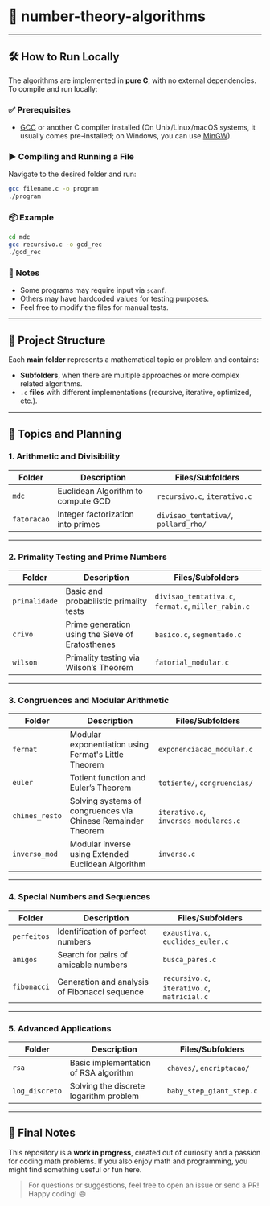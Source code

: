 # 📐 number-theory-algorithms

---

## 🛠️ How to Run Locally

The algorithms are implemented in **pure C**, with no external dependencies. To compile and run locally:

### ✅ Prerequisites

* [GCC](https://gcc.gnu.org/) or another C compiler installed
  (On Unix/Linux/macOS systems, it usually comes pre-installed; on Windows, you can use [MinGW](http://www.mingw.org/)).

### ▶️ Compiling and Running a File

Navigate to the desired folder and run:

```bash
gcc filename.c -o program
./program
```

### 📦 Example

```bash
cd mdc
gcc recursivo.c -o gcd_rec
./gcd_rec
```

### 📝 Notes

* Some programs may require input via `scanf`.
* Others may have hardcoded values for testing purposes.
* Feel free to modify the files for manual tests.

---

## 📁 Project Structure

Each **main folder** represents a mathematical topic or problem and contains:

* **Subfolders**, when there are multiple approaches or more complex related algorithms.
* `.c` **files** with different implementations (recursive, iterative, optimized, etc.).

---

## 🧮 Topics and Planning

### 1. Arithmetic and Divisibility

| Folder      | Description                        | Files/Subfolders                     |
| ----------- | ---------------------------------- | ------------------------------------ |
| `mdc`       | Euclidean Algorithm to compute GCD | `recursivo.c`, `iterativo.c`         |
| `fatoracao` | Integer factorization into primes  | `divisao_tentativa/`, `pollard_rho/` |

---

### 2. Primality Testing and Prime Numbers

| Folder        | Description                                      | Files/Subfolders                                    |
| ------------- | ------------------------------------------------ | --------------------------------------------------- |
| `primalidade` | Basic and probabilistic primality tests          | `divisao_tentativa.c`, `fermat.c`, `miller_rabin.c` |
| `crivo`       | Prime generation using the Sieve of Eratosthenes | `basico.c`, `segmentado.c`                          |
| `wilson`      | Primality testing via Wilson’s Theorem           | `fatorial_modular.c`                                |

---

### 3. Congruences and Modular Arithmetic

| Folder         | Description                                                  | Files/Subfolders                      |
| -------------- | ------------------------------------------------------------ | ------------------------------------- |
| `fermat`       | Modular exponentiation using Fermat's Little Theorem         | `exponenciacao_modular.c`             |
| `euler`        | Totient function and Euler’s Theorem                         | `totiente/`, `congruencias/`          |
| `chines_resto` | Solving systems of congruences via Chinese Remainder Theorem | `iterativo.c`, `inversos_modulares.c` |
| `inverso_mod`  | Modular inverse using Extended Euclidean Algorithm           | `inverso.c`                           |

---

### 4. Special Numbers and Sequences

| Folder      | Description                                   | Files/Subfolders                            |
| ----------- | --------------------------------------------- | ------------------------------------------- |
| `perfeitos` | Identification of perfect numbers             | `exaustiva.c`, `euclides_euler.c`           |
| `amigos`    | Search for pairs of amicable numbers          | `busca_pares.c`                             |
| `fibonacci` | Generation and analysis of Fibonacci sequence | `recursivo.c`, `iterativo.c`, `matricial.c` |

---

### 5. Advanced Applications

| Folder         | Description                            | Files/Subfolders          |
| -------------- | -------------------------------------- | ------------------------- |
| `rsa`          | Basic implementation of RSA algorithm  | `chaves/`, `encriptacao/` |
| `log_discreto` | Solving the discrete logarithm problem | `baby_step_giant_step.c`  |

---

## 🧾 Final Notes

This repository is a **work in progress**, created out of curiosity and a passion for coding math problems. If you also enjoy math and programming, you might find something useful or fun here.

> For questions or suggestions, feel free to open an issue or send a PR!
> Happy coding! 😄